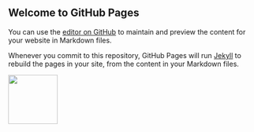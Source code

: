 ## Welcome to GitHub Pages

You can use the [editor on GitHub](https://github.com/Volthai7us/Maze/edit/main/README.md) to maintain and preview the content for your website in Markdown files.

Whenever you commit to this repository, GitHub Pages will run [Jekyll](https://jekyllrb.com/) to rebuild the pages in your site, from the content in your Markdown files.

<img src="https://media.giphy.com/media/hyPq8Pm9nStLWLobRX/giphy.gif" width="100" height="100" />

